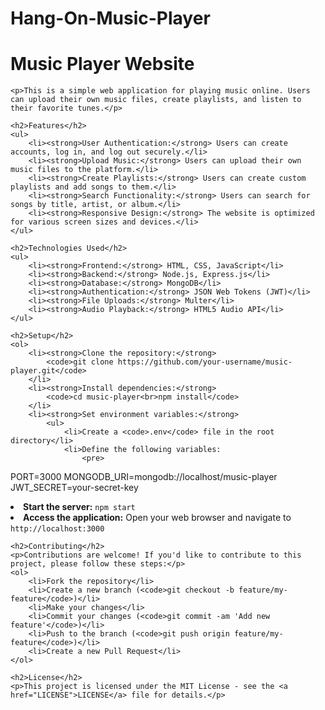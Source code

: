 # Hang-On-Music-Player
<!DOCTYPE html>
<html lang="en">
<head>
    <meta charset="UTF-8">
    <meta name="viewport" content="width=device-width, initial-scale=1.0">
    <title>Music Player Website</title>
</head>
<body>
    <h1>Music Player Website</h1>

    <p>This is a simple web application for playing music online. Users can upload their own music files, create playlists, and listen to their favorite tunes.</p>

    <h2>Features</h2>
    <ul>
        <li><strong>User Authentication:</strong> Users can create accounts, log in, and log out securely.</li>
        <li><strong>Upload Music:</strong> Users can upload their own music files to the platform.</li>
        <li><strong>Create Playlists:</strong> Users can create custom playlists and add songs to them.</li>
        <li><strong>Search Functionality:</strong> Users can search for songs by title, artist, or album.</li>
        <li><strong>Responsive Design:</strong> The website is optimized for various screen sizes and devices.</li>
    </ul>

    <h2>Technologies Used</h2>
    <ul>
        <li><strong>Frontend:</strong> HTML, CSS, JavaScript</li>
        <li><strong>Backend:</strong> Node.js, Express.js</li>
        <li><strong>Database:</strong> MongoDB</li>
        <li><strong>Authentication:</strong> JSON Web Tokens (JWT)</li>
        <li><strong>File Uploads:</strong> Multer</li>
        <li><strong>Audio Playback:</strong> HTML5 Audio API</li>
    </ul>

    <h2>Setup</h2>
    <ol>
        <li><strong>Clone the repository:</strong>
            <code>git clone https://github.com/your-username/music-player.git</code>
        </li>
        <li><strong>Install dependencies:</strong>
            <code>cd music-player<br>npm install</code>
        </li>
        <li><strong>Set environment variables:</strong>
            <ul>
                <li>Create a <code>.env</code> file in the root directory</li>
                <li>Define the following variables:
                    <pre>
PORT=3000
MONGODB_URI=mongodb://localhost/music-player
JWT_SECRET=your-secret-key
                    </pre>
                </li>
            </ul>
        </li>
        <li><strong>Start the server:</strong>
            <code>npm start</code>
        </li>
        <li><strong>Access the application:</strong> Open your web browser and navigate to <code>http://localhost:3000</code></li>
    </ol>

    <h2>Contributing</h2>
    <p>Contributions are welcome! If you'd like to contribute to this project, please follow these steps:</p>
    <ol>
        <li>Fork the repository</li>
        <li>Create a new branch (<code>git checkout -b feature/my-feature</code>)</li>
        <li>Make your changes</li>
        <li>Commit your changes (<code>git commit -am 'Add new feature'</code>)</li>
        <li>Push to the branch (<code>git push origin feature/my-feature</code>)</li>
        <li>Create a new Pull Request</li>
    </ol>

    <h2>License</h2>
    <p>This project is licensed under the MIT License - see the <a href="LICENSE">LICENSE</a> file for details.</p>
</body>
</html>
